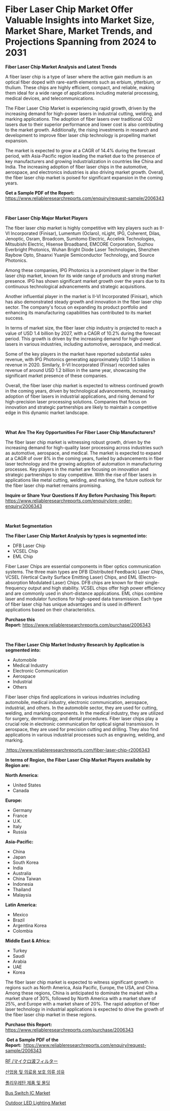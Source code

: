 <p><h1>Fiber Laser Chip Market Offer Valuable Insights into Market Size, Market Share, Market Trends, and Projections Spanning from 2024 to 2031</h1></p><p><strong>Fiber Laser Chip Market Analysis and Latest Trends</strong></p>
<p><p>A fiber laser chip is a type of laser where the active gain medium is an optical fiber doped with rare-earth elements such as erbium, ytterbium, or thulium. These chips are highly efficient, compact, and reliable, making them ideal for a wide range of applications including material processing, medical devices, and telecommunications.</p><p>The Fiber Laser Chip Market is experiencing rapid growth, driven by the increasing demand for high-power lasers in industrial cutting, welding, and marking applications. The adoption of fiber lasers over traditional CO2 lasers due to their superior performance and lower cost is also contributing to the market growth. Additionally, the rising investments in research and development to improve fiber laser chip technology is propelling market expansion.</p><p>The market is expected to grow at a CAGR of 14.4% during the forecast period, with Asia-Pacific region leading the market due to the presence of key manufacturers and growing industrialization in countries like China and India. The increasing adoption of fiber laser chips in the automotive, aerospace, and electronics industries is also driving market growth. Overall, the fiber laser chip market is poised for significant expansion in the coming years.</p></p>
<p><strong>Get a Sample PDF of the Report:&nbsp;</strong> <a href="https://www.reliableresearchreports.com/enquiry/request-sample/2006343">https://www.reliableresearchreports.com/enquiry/request-sample/2006343</a></p>
<p>&nbsp;</p>
<p><strong>Fiber Laser Chip Major Market Players</strong></p>
<p><p>The fiber laser chip market is highly competitive with key players such as II-VI Incorporated (Finisar), Lumentum (Oclaro), nLight, IPG, Coherent, Dilas, Jenoptic, Osram, Broadcom, Sumitomo Electric, Accelink Technologies, Mitsubishi Electric, Hisense Broadband, EMCORE Corporation, Suzhou Everbright Photonics, Wuhan Bright Diode Laser Technologies, Shenzhen Raybow Opto, Shaanxi Yuanjie Semiconductor Technology, and Source Photonics.</p><p>Among these companies, IPG Photonics is a prominent player in the fiber laser chip market, known for its wide range of products and strong market presence. IPG has shown significant market growth over the years due to its continuous technological advancements and strategic acquisitions.</p><p>Another influential player in the market is II-VI Incorporated (Finisar), which has also demonstrated steady growth and innovation in the fiber laser chip sector. The company's focus on expanding its product portfolio and enhancing its manufacturing capabilities has contributed to its market success.</p><p>In terms of market size, the fiber laser chip industry is projected to reach a value of USD 1.4 billion by 2027, with a CAGR of 10.2% during the forecast period. This growth is driven by the increasing demand for high-power lasers in various industries, including automotive, aerospace, and medical.</p><p>Some of the key players in the market have reported substantial sales revenue, with IPG Photonics generating approximately USD 1.5 billion in revenue in 2020. Similarly, II-VI Incorporated (Finisar) recorded sales revenue of around USD 1.2 billion in the same year, showcasing the significant market presence of these companies.</p><p>Overall, the fiber laser chip market is expected to witness continued growth in the coming years, driven by technological advancements, increasing adoption of fiber lasers in industrial applications, and rising demand for high-precision laser processing solutions. Companies that focus on innovation and strategic partnerships are likely to maintain a competitive edge in this dynamic market landscape.</p></p>
<p>&nbsp;</p>
<p><strong>What Are The Key Opportunities For Fiber Laser Chip Manufacturers?</strong></p>
<p><p>The fiber laser chip market is witnessing robust growth, driven by the increasing demand for high-quality laser processing across industries such as automotive, aerospace, and medical. The market is expected to expand at a CAGR of over 8% in the coming years, fueled by advancements in fiber laser technology and the growing adoption of automation in manufacturing processes. Key players in the market are focusing on innovation and strategic partnerships to stay competitive. With the rise of fiber lasers in applications like metal cutting, welding, and marking, the future outlook for the fiber laser chip market remains promising.</p></p>
<p><strong>Inquire or Share Your Questions If Any Before Purchasing This Report:</strong> <a href="https://www.reliableresearchreports.com/enquiry/pre-order-enquiry/2006343">https://www.reliableresearchreports.com/enquiry/pre-order-enquiry/2006343</a></p>
<p>&nbsp;</p>
<p><strong>Market Segmentation</strong></p>
<p><strong>The Fiber Laser Chip Market Analysis by types is segmented into:</strong></p>
<p><ul><li>DFB Laser Chip</li><li>VCSEL Chip</li><li>EML Chip</li></ul></p>
<p><p>Fiber Laser Chips are essential components in fiber optics communication systems. The three main types are DFB (Distributed Feedback) Laser Chips, VCSEL (Vertical Cavity Surface Emitting Laser) Chips, and EML (Electro-absorption Modulated Laser) Chips. DFB chips are known for their single-frequency output and high stability. VCSEL chips offer high power efficiency and are commonly used in short-distance applications. EML chips combine laser and modulator functions for high-speed data transmission. Each type of fiber laser chip has unique advantages and is used in different applications based on their characteristics.</p></p>
<p><strong>Purchase this Report:&nbsp;</strong><a href="https://www.reliableresearchreports.com/purchase/2006343">https://www.reliableresearchreports.com/purchase/2006343</a></p>
<p>&nbsp;</p>
<p><strong>The Fiber Laser Chip Market Industry Research by Application is segmented into:</strong></p>
<p><ul><li>Automobile</li><li>Medical Industry</li><li>Electronic Communication</li><li>Aerospace</li><li>Industrial</li><li>Others</li></ul></p>
<p><p>Fiber laser chips find applications in various industries including automobile, medical industry, electronic communication, aerospace, industrial, and others. In the automobile sector, they are used for cutting, welding, and marking components. In the medical industry, they are utilized for surgery, dermatology, and dental procedures. Fiber laser chips play a crucial role in electronic communication for optical signal transmission. In aerospace, they are used for precision cutting and drilling. They also find applications in various industrial processes such as engraving, welding, and marking.</p></p>
<p><a href="https://www.reliableresearchreports.com/fiber-laser-chip-r2006343">&nbsp;https://www.reliableresearchreports.com/fiber-laser-chip-r2006343</a></p>
<p><strong>In terms of Region, the Fiber Laser Chip Market Players available by Region are:</strong></p>
<p>
    <p> <strong> North America: </strong>
        <ul>
            <li>United States</li>
            <li>Canada</li>
        </ul>
        </p> 
    <p> <strong> Europe: </strong>
        <ul>
            <li>Germany</li>
            <li>France</li>
            <li>U.K.</li>
            <li>Italy</li>
            <li>Russia</li>
        </ul>
        </p> 
    <p> <strong> Asia-Pacific: </strong>
        <ul>
            <li>China</li>
            <li>Japan</li>
            <li>South Korea</li>
            <li>India</li>
            <li>Australia</li>
            <li>China Taiwan</li>
            <li>Indonesia</li>
            <li>Thailand</li>
            <li>Malaysia</li>
        </ul>
        </p> 
    <p> <strong> Latin America: </strong>
        <ul>
            <li>Mexico</li>
            <li>Brazil</li>
            <li>Argentina Korea</li>
            <li>Colombia</li>
        </ul>
        </p> 
    <p> <strong> Middle East & Africa: </strong>
        <ul>
            <li>Turkey</li>
            <li>Saudi</li>
            <li>Arabia</li>
            <li>UAE</li>
            <li>Korea</li>
        </ul>
    </p>
    </p>
<p><p>The fiber laser chip market is expected to witness significant growth in regions such as North America, Asia Pacific, Europe, the USA, and China. Among these regions, China is anticipated to dominate the market with a market share of 30%, followed by North America with a market share of 25%, and Europe with a market share of 20%. The rapid adoption of fiber laser technology in industrial applications is expected to drive the growth of the fiber laser chip market in these regions.</p></p>
<p><strong>Purchase this Report: </strong><a href="https://www.reliableresearchreports.com/purchase/2006343">https://www.reliableresearchreports.com/purchase/2006343</a></p>
<p>&nbsp;<strong>Get a Sample PDF of the Report:&nbsp;&nbsp;</strong><a href="https://www.reliableresearchreports.com/enquiry/request-sample/2006343">https://www.reliableresearchreports.com/enquiry/request-sample/2006343</a></p>
<p><strong></strong></p>
<p><p><a href="https://github.com/CarlieShields/Market-Research-Report-List-1/blob/main/4177040149089.md">RF /マイクロ波フィルター</a></p><p><a href="https://github.com/apple8975768/Market-Research-Report-List-1/blob/main/8796181158718.md">산업용 및 의료용 보호 의류 섬유</a></p><p><a href="https://github.com/hzumrdvas204296/Market-Research-Report-List-2/blob/main/5238315158719.md">폴리우레탄 제품 및 몰딩</a></p><p><a href="https://github.com/AndreanneHane2023/Market-Research-Report-List-1/blob/main/bus-switch-ic-market.md">Bus Switch IC Market</a></p><p><a href="https://github.com/flwellarose/Market-Research-Report-List-1/blob/main/outdoor-led-lighting-market.md">Outdoor LED Lighting Market</a></p></p>